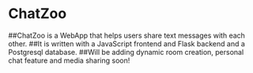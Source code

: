 # ChatZoo

##ChatZoo is a WebApp that helps users share text messages with each other.
##It is written with a JavaScript frontend and Flask backend and a Postgresql database.
##Will be adding dynamic room creation, personal chat feature and media sharing soon!
